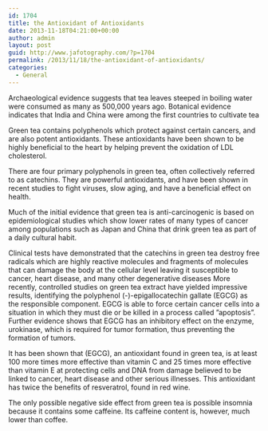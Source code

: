 ```yaml
---
id: 1704
title: the Antioxidant of Antioxidants
date: 2013-11-18T04:21:00+00:00
author: admin
layout: post
guid: http://www.jafotography.com/?p=1704
permalink: /2013/11/18/the-antioxidant-of-antioxidants/
categories:
  - General
---
```

Archaeological evidence suggests that tea leaves steeped in boiling water were consumed as many as 500,000 years ago. Botanical evidence indicates that India and China were among the first countries to cultivate tea

Green tea contains polyphenols which protect against certain cancers, and are also potent antioxidants. These antioxidants have been shown to be highly beneficial to the heart by helping prevent the oxidation of LDL cholesterol.

There are four primary polyphenols in green tea, often collectively referred to as catechins. They are powerful antioxidants, and have been shown in recent studies to fight viruses, slow aging, and have a beneficial effect on health.

Much of the initial evidence that green tea is anti-carcinogenic is based on epidemiological studies which show lower rates of many types of cancer among populations such as Japan and China that drink green tea as part of a daily cultural habit.

Clinical tests have demonstrated that the catechins in green tea destroy free radicals which are highly reactive molecules and fragments of molecules that can damage the body at the cellular level leaving it susceptible to cancer, heart disease, and many other degenerative diseases More recently, controlled studies on green tea extract have yielded impressive results, identifying the polyphenol (-)-epigallocatechin gallate (EGCG) as the responsible component. EGCG is able to force certain cancer cells into a situation in which they must die or be killed in a process called &#8221;apoptosis&#8221;. Further evidence shows that EGCG has an inhibitory effect on the enzyme, urokinase, which is required for tumor formation, thus preventing the formation of tumors.

It has been shown that (EGCG), an antioxidant found in green tea, is at least 100 more times more effective than vitamin C and 25 times more effective than vitamin E at protecting cells and DNA from damage believed to be linked to cancer, heart disease and other serious illnesses. This antioxidant has twice the benefits of resveratrol, found in red wine.

The only possible negative side effect from green tea is possible insomnia because it contains some caffeine. Its caffeine content is, however, much lower than coffee.